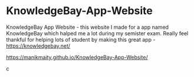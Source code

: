 # KnowledgeBay-App-Website
KnowledgeBay App Website - this website I made for a app named KnowledgeBay which halped me a lot during my semister exam.
Really feel thankful for helping lots of student by making this great app -
https://knowledgebay.net/


https://manikmaity.github.io/KnowledgeBay-App-Website/

c
